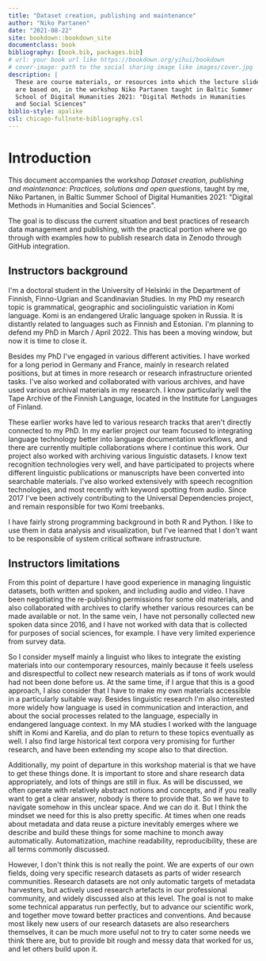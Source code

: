 ```yaml
--- 
title: "Dataset creation, publishing and maintenance"
author: "Niko Partanen"
date: "2021-08-22"
site: bookdown::bookdown_site
documentclass: book
bibliography: [book.bib, packages.bib]
# url: your book url like https://bookdown.org/yihui/bookdown
# cover-image: path to the social sharing image like images/cover.jpg
description: |
  These are course materials, or resources into which the lecture slides 
  are based on, in the workshop Niko Partanen taught in Baltic Summer 
  School of Digital Humanities 2021: "Digital Methods in Humanities 
  and Social Sciences"
biblio-style: apalike
csl: chicago-fullnote-bibliography.csl
---
```


# Introduction

This document accompanies the workshop *Dataset creation, publishing and maintenance: Practices, solutions and open questions*, taught by me, Niko Partanen, in Baltic Summer School of Digital Humanities 2021: "Digital Methods in Humanities and Social Sciences". 

The goal is to discuss the current situation and best practices of research data management and publishing, with the practical portion where we go through with examples how to publish research data in Zenodo through GitHub integration. 

## Instructors background

I'm a doctoral student in the University of Helsinki in the Department of Finnish, Finno-Ugrian and Scandinavian Studies. In my PhD my research topic is grammatical, geographic and sociolinguistic variation in Komi language. Komi is an endangered Uralic language spoken in Russia. It is distantly related to languages such as Finnish and Estonian. I'm planning to defend my PhD in March / April 2022. This has been a moving window, but now it is time to close it. 

Besides my PhD I've engaged in various different activities. I have worked for a long period in Germany and France, mainly in research related positions, but at times in more research or research infrastructure oriented tasks. I've also worked and collaborated with various archives, and have used various archival materials in my research. I know particularly well the Tape Archive of the Finnish Language, located in the Institute for Languages of Finland. 

These earlier works have led to various research tracks that aren't directly connected to my PhD. In my earlier project our team focused to integrating language technology better into language documentation workflows, and there are currently multiple collaborations where I continue this work. Our project also worked with archiving various linguistic datasets. I know text recognition technologies very well, and have participated to projects where different linguistic publications or manuscripts have been converted into searchable materials. I've also worked extensively with speech recognition technologies, and most recently with keyword spotting from audio. Since 2017 I've been actively contributing to the Universal Dependencies project, and remain responsible for two Komi treebanks. 

I have fairly strong programming background in both R and Python. I like to use them in data analysis and visualization, but I've learned that I don't want to be responsible of system critical software infrastructure.

## Instructors limitations

From this point of departure I have good experience in managing linguistic datasets, both written and spoken, and including audio and video. I have been negotiating the re-publishing permissions for some old materials, and also collaborated with archives to clarify whether various resources can be made available or not. In the same vein, I have not personally collected new spoken data since 2016, and I have not worked with data that is collected for purposes of social sciences, for example. I have very limited experience from survey data. 

So I consider myself mainly a linguist who likes to integrate the existing materials into our contemporary resources, mainly because it feels useless and disrespectful to collect new research materials as if tons of work would had not been done before us. At the same time, if I argue that this is a good approach, I also consider that I have to make my own materials accessible in a particularly suitable way. Besides linguistic research I'm also interested more widely how language is used in communication and interaction, and about the social processes related to the language, especially in endangered language context. In my MA studies I worked with the language shift in Komi and Karelia, and do plan to return to these topics eventually as well. I also find large historical text corpora very promising for further research, and have been extending my scope also to that direction. 

Additionally, my point of departure in this workshop material is that we have to get these things done. It is important to store and share research data appropriately, and lots of things are still in flux. As will be discussed, we often operate with relatively abstract notions and concepts, and if you really want to get a clear answer, nobody is there to provide that. So we have to navigate somehow in this unclear space. And we can do it. But I think the mindset we need for this is also pretty specific. At times when one reads about metadata and data reuse a picture inevitably emerges where we describe and build these things for some machine to monch away automatically. Automatization, machine readability, reproducibility, these are all terms commonly discussed. 

However, I don't think this is not really the point. We are experts of our own fields, doing very specific research datasets as parts of wider research communities. Research datasets are not only automatic targets of metadata harvesters, but actively used research artefacts in our professional community, and widely discussed also at this level. The goal is not to make some technical apparatus run perfectly, but to advance our scientific work, and together move toward better practices and conventions. And because most likely new users of our research datasets are also researchers themselves, it can be much more useful not to try to cater some needs we think there are, but to provide bit rough and messy data that worked for us, and let others build upon it. 


